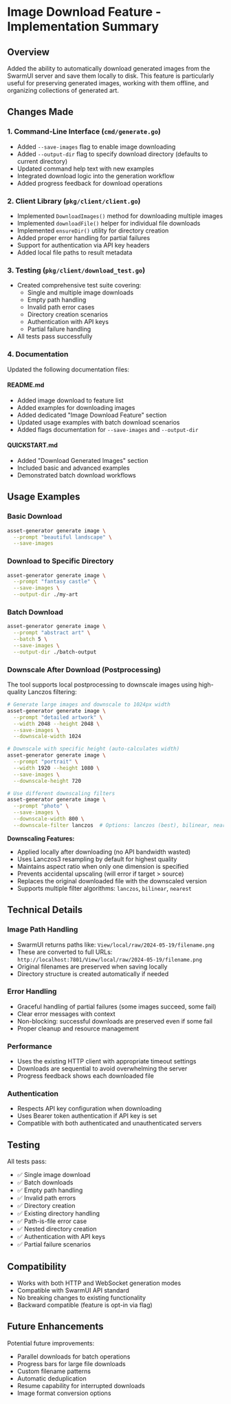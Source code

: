 # Image Download Feature - Implementation Summary

## Overview
Added the ability to automatically download generated images from the SwarmUI server and save them locally to disk. This feature is particularly useful for preserving generated images, working with them offline, and organizing collections of generated art.

## Changes Made

### 1. Command-Line Interface (`cmd/generate.go`)
- Added `--save-images` flag to enable image downloading
- Added `--output-dir` flag to specify download directory (defaults to current directory)
- Updated command help text with new examples
- Integrated download logic into the generation workflow
- Added progress feedback for download operations

### 2. Client Library (`pkg/client/client.go`)
- Implemented `DownloadImages()` method for downloading multiple images
- Implemented `downloadFile()` helper for individual file downloads
- Implemented `ensureDir()` utility for directory creation
- Added proper error handling for partial failures
- Support for authentication via API key headers
- Added local file paths to result metadata

### 3. Testing (`pkg/client/download_test.go`)
- Created comprehensive test suite covering:
  - Single and multiple image downloads
  - Empty path handling
  - Invalid path error cases
  - Directory creation scenarios
  - Authentication with API keys
  - Partial failure handling
- All tests pass successfully

### 4. Documentation
Updated the following documentation files:

#### README.md
- Added image download to feature list
- Added examples for downloading images
- Added dedicated "Image Download Feature" section
- Updated usage examples with batch download scenarios
- Added flags documentation for `--save-images` and `--output-dir`

#### QUICKSTART.md
- Added "Download Generated Images" section
- Included basic and advanced examples
- Demonstrated batch download workflows

## Usage Examples

### Basic Download
```bash
asset-generator generate image \
  --prompt "beautiful landscape" \
  --save-images
```

### Download to Specific Directory
```bash
asset-generator generate image \
  --prompt "fantasy castle" \
  --save-images \
  --output-dir ./my-art
```

### Batch Download
```bash
asset-generator generate image \
  --prompt "abstract art" \
  --batch 5 \
  --save-images \
  --output-dir ./batch-output
```

### Downscale After Download (Postprocessing)
The tool supports local postprocessing to downscale images using high-quality Lanczos filtering:

```bash
# Generate large images and downscale to 1024px width
asset-generator generate image \
  --prompt "detailed artwork" \
  --width 2048 --height 2048 \
  --save-images \
  --downscale-width 1024

# Downscale with specific height (auto-calculates width)
asset-generator generate image \
  --prompt "portrait" \
  --width 1920 --height 1080 \
  --save-images \
  --downscale-height 720

# Use different downscaling filters
asset-generator generate image \
  --prompt "photo" \
  --save-images \
  --downscale-width 800 \
  --downscale-filter lanczos  # Options: lanczos (best), bilinear, nearest
```

**Downscaling Features:**
- Applied locally after downloading (no API bandwidth wasted)
- Uses Lanczos3 resampling by default for highest quality
- Maintains aspect ratio when only one dimension is specified
- Prevents accidental upscaling (will error if target > source)
- Replaces the original downloaded file with the downscaled version
- Supports multiple filter algorithms: `lanczos`, `bilinear`, `nearest`

## Technical Details

### Image Path Handling
- SwarmUI returns paths like: `View/local/raw/2024-05-19/filename.png`
- These are converted to full URLs: `http://localhost:7801/View/local/raw/2024-05-19/filename.png`
- Original filenames are preserved when saving locally
- Directory structure is created automatically if needed

### Error Handling
- Graceful handling of partial failures (some images succeed, some fail)
- Clear error messages with context
- Non-blocking: successful downloads are preserved even if some fail
- Proper cleanup and resource management

### Performance
- Uses the existing HTTP client with appropriate timeout settings
- Downloads are sequential to avoid overwhelming the server
- Progress feedback shows each downloaded file

### Authentication
- Respects API key configuration when downloading
- Uses Bearer token authentication if API key is set
- Compatible with both authenticated and unauthenticated servers

## Testing
All tests pass:
- ✅ Single image download
- ✅ Batch downloads
- ✅ Empty path handling
- ✅ Invalid path errors
- ✅ Directory creation
- ✅ Existing directory handling
- ✅ Path-is-file error case
- ✅ Nested directory creation
- ✅ Authentication with API keys
- ✅ Partial failure scenarios

## Compatibility
- Works with both HTTP and WebSocket generation modes
- Compatible with SwarmUI API standard
- No breaking changes to existing functionality
- Backward compatible (feature is opt-in via flag)

## Future Enhancements
Potential future improvements:
- Parallel downloads for batch operations
- Progress bars for large file downloads
- Custom filename patterns
- Automatic deduplication
- Resume capability for interrupted downloads
- Image format conversion options
